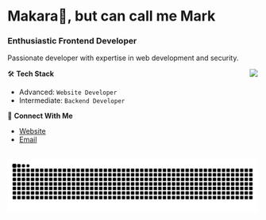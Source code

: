 # Makara👋, but can call me Mark
### Enthusiastic Frontend Developer

Passionate developer with expertise in web development and security.

<img align="right" style="margin-left: 50px;" height="150" src="https://media.tenor.com/GVbLnw73qD8AAAAi/dancing-duck-karlo.gif" />

🛠️ **Tech Stack**
- Advanced: `Website Developer`
- Intermediate: `Backend Developer`

🤝 **Connect With Me**
- [Website](https://phuoymakara.vercel.app/)
- [Email](mailto:phuoymakara@gmail.com)
  
<br clear="both">

<img src="https://raw.githubusercontent.com/only-mar/only-mar/output/snake.svg" alt="Snake animation" />

###
